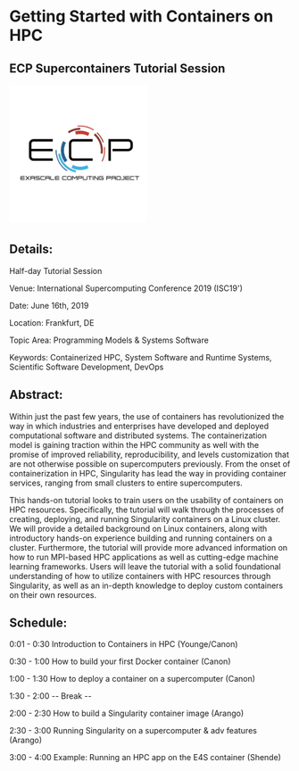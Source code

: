 
# Getting Started with Containers on HPC
## ECP Supercontainers Tutorial Session

<img src="images/ecp.jpg" width="250">

## Details:
Half-day Tutorial Session

Venue: International Supercomputing Conference 2019 (ISC19')

Date: June 16th, 2019

Location: Frankfurt, DE

Topic Area: Programming Models & Systems Software

Keywords: Containerized HPC, System Software and Runtime Systems, Scientific Software Development, DevOps

## Abstract: 

Within just the past few years, the use of containers has revolutionized the way in which industries and enterprises have developed and deployed computational software and distributed systems. The containerization model is gaining traction within the HPC community as well with the promise of improved reliability, reproducibility, and levels customization that are not otherwise possible on supercomputers previously. From the onset of containerization in HPC, Singularity has lead the way in providing container services, ranging from small clusters to entire supercomputers. 

This hands-on tutorial looks to train users on the usability of containers on HPC resources. Specifically, the tutorial will walk through the processes of creating, deploying, and running Singularity containers on a Linux cluster. We will provide a detailed background on Linux containers, along with introductory hands-on experience building and running containers on a cluster. Furthermore, the tutorial will provide more advanced information on how to run MPI-based HPC applications as well as cutting-edge machine learning frameworks. Users will leave the tutorial with a solid foundational understanding of how to utilize containers with HPC resources through Singularity, as well as an in-depth knowledge to deploy custom containers on their own resources. 


## Schedule:

0:01 - 0:30 Introduction to Containers in HPC (Younge/Canon)

0:30 - 1:00 How to build your first Docker container (Canon)

1:00 - 1:30 How to deploy a container on a supercomputer (Canon)

1:30 - 2:00 -- Break --

2:00 - 2:30 How to build a Singularity container image (Arango)

2:30 - 3:00 Running Singularity on a supercomputer & adv features (Arango)

3:00 - 4:00 Example: Running an HPC app on the E4S container (Shende)




